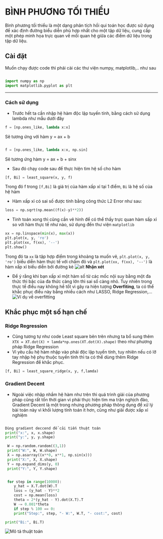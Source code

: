 # BÌNH PHƯƠNG TỐI THIỂU
Bình phương tối thiểu là một dạng phân tích hồi qui toán học được sử dụng để xác định đường biểu diễn phù hợp nhất cho một tập dữ liệu, cung cấp một phép minh họa trực quan về mối quan hệ giữa các điểm dữ liệu trong tập dữ liệu. 
## Cài đặt
Muốn chạy được code thì phải cài các thư viện numpy, matplotlib,.. như sau

```python

import numpy as np 
import matplotlib.pyplot as plt
```
***
### Cách sử dụng
* Trước hết ta cần nhập hệ hàm độc lập tuyến tính, bằng cách 
sử dụng lambda như mẫu dưới đây

```python
f = [np.ones_like, lambda x:x]
```
Sẽ tương ứng với hàm y = ax + b
```python

f = [np.ones_like, lambda x:x, np.sin]
```
Sẽ tương ứng hàm y = ax + b + sinx

* Sau đó chạy code sau để thực hiện tìm hệ số cho hàm

```python
[f, Bi] = least_square(x, y, f)
```
Trong đó f trong `[f,Bi]` là giá trị của hàm xấp xỉ tại 1 điểm, `Bi` là hệ số của hệ hàm

* Hàm xấp xỉ có sai số được tính bằng công thức L2 Error như sau:

```python
loss = np.sqrt(np.mean((f(x)-y)**2))
```
* Tính toán xong thì cũng cần vẽ hình để có thể thấy trực quan hàm sấp xỉ so với hàm thực tế như nào, sử dụng đến thư viện `matplotlib`

```python
xx = np.linspace(min(x), max(x))
plt.plot(x, y, 'ro')
plt.plot(xx, f(xx), '--')
plt.show()
```
Trong đó ta `xx` là tập hợp điểm trong khoảng ta muốn vẽ, `plt.plot(x, y, 'ro')` biểu diễn hàm thực tế với chấm đỏ và `plt.plot(xx, f(xx), '--')` là hàm xấp xỉ biểu diễn bởi đường kẻ
![alt](https://jp.mathworks.com/help/examples/curvefit/win64/FitPolynomialExample_02.png)
**Nhận xét**
* Để ý rằng khi bạn xấp xỉ một hàm số từ các mốc nội suy bằng một đa thức thì bậc của đa thức càng lớn thì sai số càng nhỏ. Tuy nhiên trong thực tế điều nay không hề tốt vì gây ra hiện tượng **Overfiting**, ta có thể khắc phục điều này bằng nhiều cách như LASSO, Ridge Regression,...
![Ví dụ về overfitting](https://datascience.foundation/img/pdf_images/underfitting_and_overfitting_in_machine_learning_image.png)

## Khắc phục một số hạn chế
### Ridge Regression
* Cũng tương tự như code Least square bên trên nhưng ta bổ sung thêm `XTX = XT.dot(X) + lamda*np.ones(XT.dot(X).shape)` theo như phương pháp Ridge Regression
* Vì yêu cầu hệ hàm nhập vào phải độc lập tuyến tính, tuy nhiên nếu có lỡ tay nhập hệ phụ thuộc tuyến tính thì ta có thể dùng thêm Ridge Regression để khắc phục. 
```python
[f, Bi] = least_square_ridge(x, y, f,lamda)
```
### Gradient Decent
* Ngoài việc nhập nhầm hệ hàm như trên thì quá trình giải của phương pháp cũng rất tốn thời gian vì phải thực hiện tìm ma trận nghịch đảo, Gradient Decent là một trong nhưng phương pháp thông dụng để xử lý bài toán này vì khối lượng tính toán ít hơn, cũng như giải được xấp xỉ nghiệm
```python

Dùng gradient deccend để cải tiến thuật toán
print("x:", x, x.shape)
print("y:", y, y.shape)

 W = np.random.random((3,1))
 print("W:", W, W.shape)
 X = np.asarray((x**0, x**1, np.sin(x)))
 print("X:", X, X.shape)
 Y = np.expand_dims(y, 0)
 print("Y:", Y, Y.shape)


 for step in range(10000):
 	y_hat = X.T.dot(W).T
 	loss = (y_hat - Y)**2
 	cost = np.mean(loss)
 	theta = 2*(y_hat - Y).dot(X.T).T
 	W -= 0.001*theta
 	if step % 100 == 0:
	print("Step:", step, "- W:", W.T, "- cost:", cost)

print("Bi:", Bi.T)
```

![Mô tả thuật toán](https://machinelearningcoban.com/assets/GD/1dimg_5_0.1_-5.gif)
```
